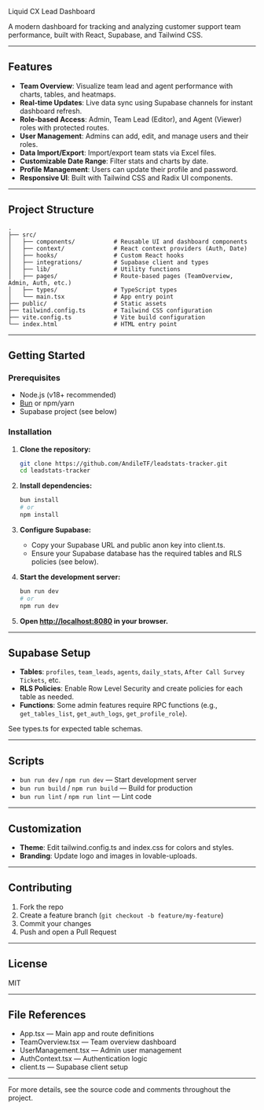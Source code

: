 
Liquid CX Lead Dashboard

A modern dashboard for tracking and analyzing customer support team performance, built with React, Supabase, and Tailwind CSS.

---

## Features

- **Team Overview**: Visualize team lead and agent performance with charts, tables, and heatmaps.
- **Real-time Updates**: Live data sync using Supabase channels for instant dashboard refresh.
- **Role-based Access**: Admin, Team Lead (Editor), and Agent (Viewer) roles with protected routes.
- **User Management**: Admins can add, edit, and manage users and their roles.
- **Data Import/Export**: Import/export team stats via Excel files.
- **Customizable Date Range**: Filter stats and charts by date.
- **Profile Management**: Users can update their profile and password.
- **Responsive UI**: Built with Tailwind CSS and Radix UI components.

---

## Project Structure

```
.
├── src/
│   ├── components/           # Reusable UI and dashboard components
│   ├── context/              # React context providers (Auth, Date)
│   ├── hooks/                # Custom React hooks
│   ├── integrations/         # Supabase client and types
│   ├── lib/                  # Utility functions
│   ├── pages/                # Route-based pages (TeamOverview, Admin, Auth, etc.)
│   ├── types/                # TypeScript types
│   └── main.tsx              # App entry point
├── public/                   # Static assets
├── tailwind.config.ts        # Tailwind CSS configuration
├── vite.config.ts            # Vite build configuration
└── index.html                # HTML entry point
```

---

## Getting Started

### Prerequisites

- Node.js (v18+ recommended)
- [Bun](https://bun.sh/) or npm/yarn
- Supabase project (see below)

### Installation

1. **Clone the repository:**
   ```sh
   git clone https://github.com/AndileTF/leadstats-tracker.git
   cd leadstats-tracker
   ```

2. **Install dependencies:**
   ```sh
   bun install
   # or
   npm install
   ```

3. **Configure Supabase:**
   - Copy your Supabase URL and public anon key into client.ts.
   - Ensure your Supabase database has the required tables and RLS policies (see below).

4. **Start the development server:**
   ```sh
   bun run dev
   # or
   npm run dev
   ```

5. **Open [http://localhost:8080](http://localhost:8080) in your browser.**

---

## Supabase Setup

- **Tables**: `profiles`, `team_leads`, `agents`, `daily_stats`, `After Call Survey Tickets`, etc.
- **RLS Policies**: Enable Row Level Security and create policies for each table as needed.
- **Functions**: Some admin features require RPC functions (e.g., `get_tables_list`, `get_auth_logs`, `get_profile_role`).

See types.ts for expected table schemas.

---

## Scripts

- `bun run dev` / `npm run dev` — Start development server
- `bun run build` / `npm run build` — Build for production
- `bun run lint` / `npm run lint` — Lint code

---

## Customization

- **Theme**: Edit tailwind.config.ts and index.css for colors and styles.
- **Branding**: Update logo and images in lovable-uploads.

---

## Contributing

1. Fork the repo
2. Create a feature branch (`git checkout -b feature/my-feature`)
3. Commit your changes
4. Push and open a Pull Request

---

## License

MIT

---

## File References

- App.tsx — Main app and route definitions
- TeamOverview.tsx — Team overview dashboard
- UserManagement.tsx — Admin user management
- AuthContext.tsx — Authentication logic
- client.ts — Supabase client setup

---

For more details, see the source code and comments throughout the project.